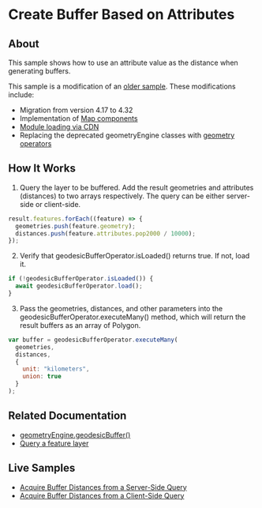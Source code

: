 # Create Buffer Based on Attributes

## About

This sample shows how to use an attribute value as the distance when generating buffers.

This sample is a modification of an [older sample](https://github.com/Esri/developer-support/tree/master/web-js/4.x/buffer-based-on-attributes). These modifications include:
- Migration from version 4.17 to 4.32
- Implementation of [Map components](https://developers.arcgis.com/javascript/latest/references/map-components/)
- [Module loading via CDN](https://developers.arcgis.com/javascript/latest/get-started-cdn/#module-loading-via-cdn)
- Replacing the deprecated geometryEngine classes with [geometry operators](https://developers.arcgis.com/javascript/latest/spatial-analysis/intro-geometry-operators/)

## How It Works

1. Query the layer to be buffered. Add the result geometries and attributes (distances) to two arrays respectively. The query can be either server-side or client-side.

```javascript
result.features.forEach((feature) => {
  geometries.push(feature.geometry);
  distances.push(feature.attributes.pop2000 / 10000);
});
```

2. Verify that geodesicBufferOperator.isLoaded() returns true. If not, load it.

```javascript
if (!geodesicBufferOperator.isLoaded()) {
  await geodesicBufferOperator.load();
}
```

3. Pass the geometries, distances, and other parameters into the geodesicBufferOperator.executeMany() method, which will return the result buffers as an array of Polygon. 

```javascript
var buffer = geodesicBufferOperator.executeMany(
  geometries,
  distances,
  {
    unit: "kilometers",
    union: true
  }
);
```

## Related Documentation

- [geometryEngine.geodesicBuffer()](https://developers.arcgis.com/javascript/latest/api-reference/esri-geometry-operators-geodesicBufferOperator.html#executeMany)
- [Query a feature layer](https://developers.arcgis.com/javascript/latest/tutorials/query-a-feature-layer-sql/)

## Live Samples

- [Acquire Buffer Distances from a Server-Side Query](https://esri.github.io/developer-support/maps-sdk/javascript-maps-sdk/buffer-based-on-attributes/query_attributes_from_server_side.html)
- [Acquire Buffer Distances from a Client-Side Query](https://esri.github.io/developer-support/maps-sdk/javascript-maps-sdk/buffer-based-on-attributes/query_attributes_from_client_side.html)
